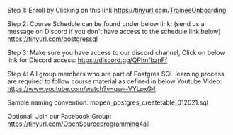 Step 1: Enroll by Clicking on this link https://tinyurl.com/TraineeOnboarding

Step 2: Course Schedule can be found under below link: (send us a message on Discord if you don't have access to the schedule link below)
https://tinyurl.com/postgressql

Step 3: Make sure you have access to our discord channel,  Click on below link for Discord access: https://discord.gg/QPhnfbznFf

Step 4: All group members who are part of Postgres SQL learning process are required to follow course material as defined in below Youtube Video:
https://www.youtube.com/watch?v=qw--VYLpxG4

Sample naming convention: mopen_postgres_createtable_012021.sql


Optional: Join our Facebook Group: https://tinyurl.com/OpenSourceprogramming4all

